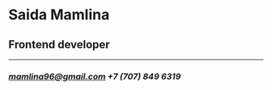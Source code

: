 # Saida Mamlina
## Frontend developer
----------------------
### *mamlina96@gmail.com*       *+7 (707) 849 6319*